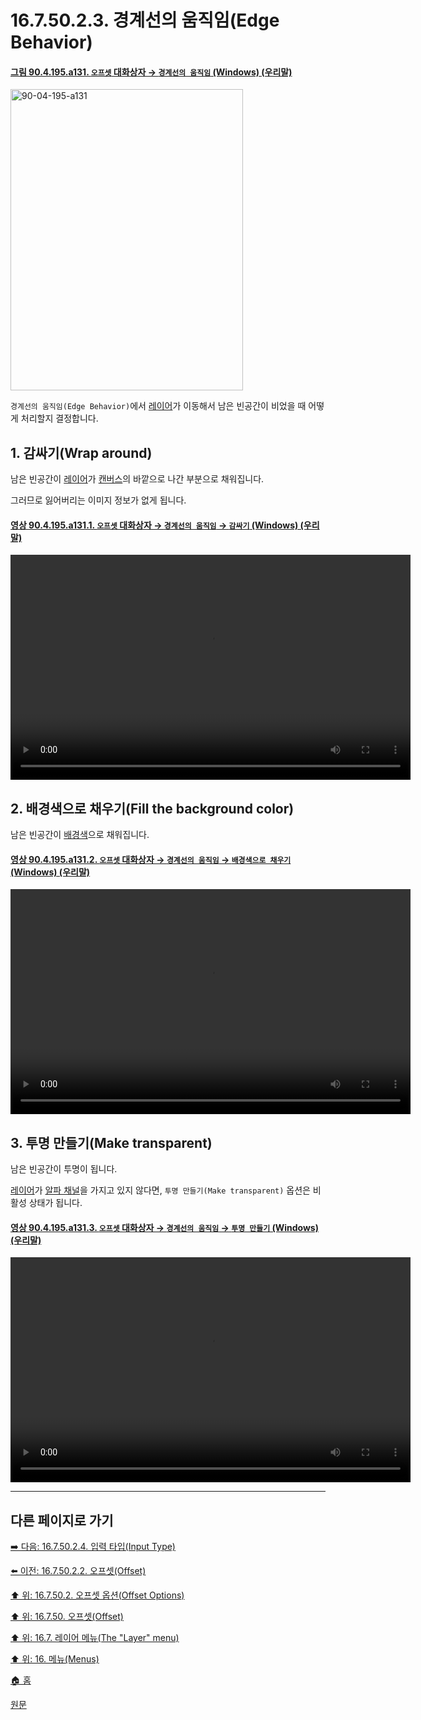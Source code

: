 # 16.7.50.2.3. 경계선의 움직임(Edge Behavior)

<a id="90-04-195-a131"></a>

#### [그림 90.4.195.a131. `오프셋` 대화상자 → `경계선의 움직임` (Windows) (우리말)](./90-04-0195-offset.md#90-04-195-a131)
<img width="372" height="482" alt="90-04-195-a131" src="https://github.com/user-attachments/assets/6a662ace-2b07-4c51-ade5-a2bb9a1a6436" />

`경계선의 움직임(Edge Behavior)`에서 [레이어](./19-glossaryx-layer.md)가 이동해서 남은 빈공간이 비었을 때 어떻게 처리할지 결정합니다.

<a id="16-07-50-03-s1"></a>

## 1. 감싸기(Wrap around)
남은 빈공간이 [레이어](./19-glossaryx-layer.md)가 [캔버스](./19-glossaryx-canvas.md)의 바깥으로 나간 부분으로 채워집니다.

그러므로 잃어버리는 이미지 정보가 없게 됩니다.

<a id="90-04-195-a131-01"></a>

#### [영상 90.4.195.a131.1. `오프셋` 대화상자 → `경계선의 움직임` → `감싸기` (Windows) (우리말)](./90-04-0195-offset.md#90-04-195-a131-01)
<video controls="controls" width="640" height="360" src="https://github.com/user-attachments/assets/92f901cf-08f8-45a0-96e7-420f421e0e3a"></video>

<a id="16-07-50-03-s2"></a>

## 2. 배경색으로 채우기(Fill the background color)
남은 빈공간이 [배경색](./19-glossaryx-background_color.md)으로 채워집니다.

<a id="90-04-195-a131-02"></a>

#### [영상 90.4.195.a131.2. `오프셋` 대화상자 → `경계선의 움직임` → `배경색으로 채우기` (Windows) (우리말)](./90-04-0195-offset.md#90-04-195-a131-02)
<video controls="controls" width="640" height="360" src="https://github.com/user-attachments/assets/8ff6b0ef-6b91-4271-8b9b-e72ce8ffdd52"></video>

<a id="16-07-50-03-s3"></a>

## 3. 투명 만들기(Make transparent)
남은 빈공간이 투명이 됩니다.

[레이어](./19-glossaryx-layer.md)가 [알파 채널](./19-glossaryx-alpha_channel.md)을 가지고 있지 않다면, `투명 만들기(Make transparent)` 옵션은 비활성 상태가 됩니다.

<a id="90-04-195-a131-03"></a>

#### [영상 90.4.195.a131.3. `오프셋` 대화상자 → `경계선의 움직임` → `투명 만들기` (Windows) (우리말)](./90-04-0195-offset.md#90-04-195-a131-03)
<video controls="controls" width="640" height="360" src="https://github.com/user-attachments/assets/bd8dc277-6789-4f42-8998-a4ff647d0f70"></video>

***

## 다른 페이지로 가기

[➡️ 다음: 16.7.50.2.4. 입력 타입(Input Type)](./16-07-50-02-04-input_type.md)

[⬅️ 이전: 16.7.50.2.2. 오프셋(Offset)](./16-07-50-02-02-offset.md)

[⬆️ 위: 16.7.50.2. 오프셋 옵션(Offset Options)](./16-07-50-02-00-offset_options.md)

[⬆️ 위: 16.7.50. 오프셋(Offset)](./16-07-50-00-offset.md)

[⬆️ 위: 16.7. 레이어 메뉴(The "Layer" menu)](./16-07-00-the-layer-menu.md)

[⬆️ 위: 16. 메뉴(Menus)](./16-00-menus.md)

[🏠 홈](./00-home.md)

[원문](https://docs.gimp.org/2.10/ko/gimp-layer-offset.html#idm30140)